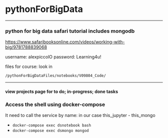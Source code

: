 # pythonForBigData

---
### python for big data safari tutorial includes mongodb

https://www.safaribooksonline.com/videos/working-with-big/9781788839068

username: alexpiccolO
password: Learning4u!

files for course:  look in

    /pythonForBigDataFiles/notebooks/V09804_Code/

---
#### view projects page for to do; in-progress; done tasks 


### Access the shell using docker-compose 

It need to call the service by name: in our case this_jupyter - this_mongo 

- `docker-compose exec dsnotebook bash`
- `docker-compose exec dsmongo mongod`
